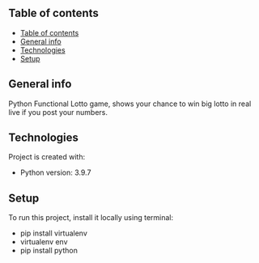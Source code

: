 ## Table of contents
- [Table of contents](#table-of-contents)
- [General info](#general-info)
- [Technologies](#technologies)
- [Setup](#setup)

## General info
Python Functional Lotto game, shows your chance to win big lotto in real live if you post your numbers.

## Technologies
Project is created with:
* Python version: 3.9.7

## Setup
To run this project, install it locally using terminal:
* pip install virtualenv
* virtualenv env
* pip install python